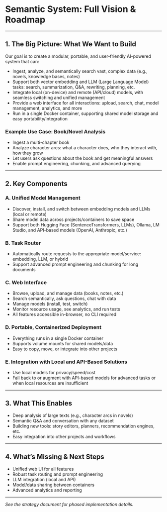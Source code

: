 # Semantic System: Full Vision & Roadmap

---

## 1. The Big Picture: What We Want to Build

Our goal is to create a modular, portable, and user-friendly AI-powered system that can:
- Ingest, analyze, and semantically search vast, complex data (e.g., novels, knowledge bases, notes)
- Support both vector embedding and LLM (Large Language Model) tasks: search, summarization, Q&A, rewriting, planning, etc.
- Integrate local (on-device) and remote (API/cloud) models, with seamless switching and unified management
- Provide a web interface for all interactions: upload, search, chat, model management, analytics, and more
- Run in a single Docker container, supporting shared model storage and easy portability/integration

### Example Use Case: Book/Novel Analysis
- Ingest a multi-chapter book
- Analyze character arcs: what a character does, who they interact with, how they grow
- Let users ask questions about the book and get meaningful answers
- Enable prompt engineering, chunking, and advanced querying

---

## 2. Key Components

### A. **Unified Model Management**
- Discover, install, and switch between embedding models and LLMs (local or remote)
- Share model data across projects/containers to save space
- Support both Hugging Face (SentenceTransformers, LLMs), Ollama, LM Studio, and API-based models (OpenAI, Anthropic, etc.)

### B. **Task Router**
- Automatically route requests to the appropriate model/service: embedding, LLM, or hybrid
- Support advanced prompt engineering and chunking for long documents

### C. **Web Interface**
- Browse, upload, and manage data (books, notes, etc.)
- Search semantically, ask questions, chat with data
- Manage models (install, test, switch)
- Monitor resource usage, see analytics, and run tests
- All features accessible in-browser, no CLI required

### D. **Portable, Containerized Deployment**
- Everything runs in a single Docker container
- Supports volume mounts for shared models/data
- Easy to copy, move, or integrate into other projects

### E. **Integration with Local and API-Based Solutions**
- Use local models for privacy/speed/cost
- Fall back to or augment with API-based models for advanced tasks or when local resources are insufficient

---

## 3. What This Enables
- Deep analysis of large texts (e.g., character arcs in novels)
- Semantic Q&A and conversation with any dataset
- Building new tools: story editors, planners, recommendation engines, etc.
- Easy integration into other projects and workflows

---

## 4. What’s Missing & Next Steps
- Unified web UI for all features
- Robust task routing and prompt engineering
- LLM integration (local and API)
- Model/data sharing between containers
- Advanced analytics and reporting

---

*See the strategy document for phased implementation details.*

